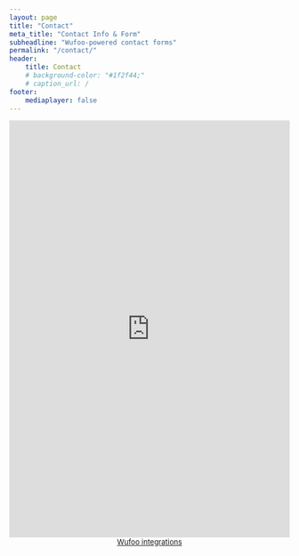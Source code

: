 ```yaml
---
layout: page
title: "Contact"
meta_title: "Contact Info & Form"
subheadline: "Wufoo-powered contact forms"
permalink: "/contact/"
header:
    title: Contact
    # background-color: "#1f2f44;"
    # caption_url: /
footer:
    mediaplayer: false
---
```

<!--more-->

<iframe height="750"
        allowTransparency="true"
        frameborder="0"
        scrolling="no"
        style="width:100%;border:none"
        src="https://davidprush.wufoo.com/embed/z1slq6p219br6ui/">
    <a href="https://davidprush.wufoo.com/forms/z1slq6p219br6ui/">
    Fill out form to contact me.
    </a>
</iframe>
<div id="wuf-adv" style="font-family:inherit;font-size: small;color:#a7a7a7;text-align:center;display:block;">
    <span class="notranslate">
        <a href="http://www.wufoo.com/partners/">Wufoo integrations</a>
    </span>
</div>                                                  